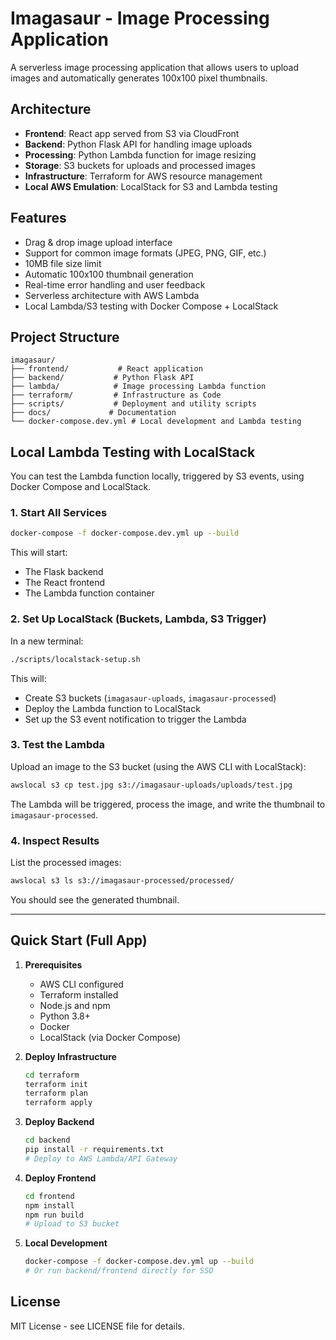 # Imagasaur - Image Processing Application

A serverless image processing application that allows users to upload images and automatically generates 100x100 pixel thumbnails.

## Architecture

- **Frontend**: React app served from S3 via CloudFront
- **Backend**: Python Flask API for handling image uploads
- **Processing**: Python Lambda function for image resizing
- **Storage**: S3 buckets for uploads and processed images
- **Infrastructure**: Terraform for AWS resource management
- **Local AWS Emulation**: LocalStack for S3 and Lambda testing

## Features

- Drag & drop image upload interface
- Support for common image formats (JPEG, PNG, GIF, etc.)
- 10MB file size limit
- Automatic 100x100 thumbnail generation
- Real-time error handling and user feedback
- Serverless architecture with AWS Lambda
- Local Lambda/S3 testing with Docker Compose + LocalStack

## Project Structure

```
imagasaur/
├── frontend/           # React application
├── backend/           # Python Flask API
├── lambda/            # Image processing Lambda function
├── terraform/         # Infrastructure as Code
├── scripts/           # Deployment and utility scripts
├── docs/             # Documentation
└── docker-compose.dev.yml # Local development and Lambda testing
```

## Local Lambda Testing with LocalStack

You can test the Lambda function locally, triggered by S3 events, using Docker Compose and LocalStack.

### 1. Start All Services

```bash
docker-compose -f docker-compose.dev.yml up --build
```

This will start:
- The Flask backend
- The React frontend
- The Lambda function container

### 2. Set Up LocalStack (Buckets, Lambda, S3 Trigger)

In a new terminal:

```bash
./scripts/localstack-setup.sh
```

This will:
- Create S3 buckets (`imagasaur-uploads`, `imagasaur-processed`)
- Deploy the Lambda function to LocalStack
- Set up the S3 event notification to trigger the Lambda

### 3. Test the Lambda

Upload an image to the S3 bucket (using the AWS CLI with LocalStack):

```bash
awslocal s3 cp test.jpg s3://imagasaur-uploads/uploads/test.jpg
```

The Lambda will be triggered, process the image, and write the thumbnail to `imagasaur-processed`.

### 4. Inspect Results

List the processed images:

```bash
awslocal s3 ls s3://imagasaur-processed/processed/
```

You should see the generated thumbnail.

---

## Quick Start (Full App)

1. **Prerequisites**
   - AWS CLI configured
   - Terraform installed
   - Node.js and npm
   - Python 3.8+
   - Docker
   - LocalStack (via Docker Compose)

2. **Deploy Infrastructure**
   ```bash
   cd terraform
   terraform init
   terraform plan
   terraform apply
   ```

3. **Deploy Backend**
   ```bash
   cd backend
   pip install -r requirements.txt
   # Deploy to AWS Lambda/API Gateway
   ```

4. **Deploy Frontend**
   ```bash
   cd frontend
   npm install
   npm run build
   # Upload to S3 bucket
   ```

5. **Local Development**
   ```bash
   docker-compose -f docker-compose.dev.yml up --build
   # Or run backend/frontend directly for SSO
   ```


## License

MIT License - see LICENSE file for details.
